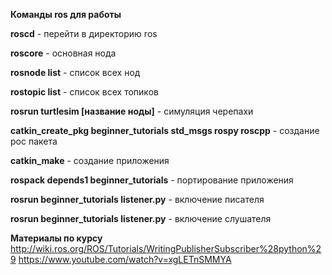 **Команды ros для работы**

**roscd** - перейти в директорию ros

**roscore** - основная нода 

**rosnode list** - список всех нод

**rostopic list** - список всех топиков

**rosrun turtlesim [название ноды]** - симуляция черепахи

**catkin_create_pkg beginner_tutorials std_msgs rospy roscpp** - создание рос пакета

**catkin_make** - создание приложения

**rospack depends1 beginner_tutorials** - портирование приложения

**rosrun beginner_tutorials listener.py** - включение писателя

**rosrun beginner_tutorials listener.py** - включение слушателя

**Материалы по курсу**
http://wiki.ros.org/ROS/Tutorials/WritingPublisherSubscriber%28python%29
https://www.youtube.com/watch?v=xgLETnSMMYA

